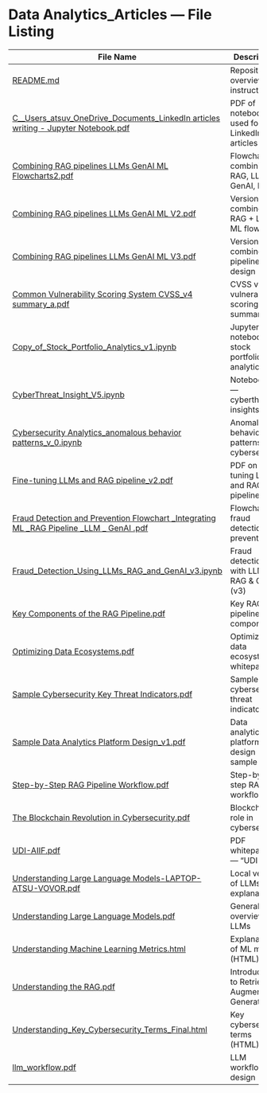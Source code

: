 # Data Analytics_Articles — File Listing

| File Name | Description |
|---|---|
| [README.md](https://github.com/atsuvovor/Pub_Data_Analytics_Project/blob/main/README.md) | Repository overview and instructions |
| [C__Users_atsuv_OneDrive_Documents_LinkedIn articles writing - Jupyter Notebook.pdf](https://github.com/atsuvovor/Pub_Data_Analytics_Project/blob/main/C__Users_atsuv_OneDrive_Documents_LinkedIn%20articles%20writing%20-%20Jupyter%20Notebook.pdf) | PDF of notebook used for LinkedIn articles |
| [Combining RAG pipelines LLMs GenAI ML Flowcharts2.pdf](https://github.com/atsuvovor/Pub_Data_Analytics_Project/blob/main/Combining%20RAG%20pipelines%20LLMs%20GenAI%20ML%20Flowcharts2.pdf) | Flowchart combining RAG, LLMs, GenAI, ML |
| [Combining RAG pipelines LLMs GenAI ML V2.pdf](https://github.com/atsuvovor/Pub_Data_Analytics_Project/blob/main/Combining%20RAG%20pipelines%20LLMs%20GenAI%20ML%20V2.pdf) | Version 2 of combined RAG + LLM + ML flow |
| [Combining RAG pipelines LLMs GenAI ML V3.pdf](https://github.com/atsuvovor/Pub_Data_Analytics_Project/blob/main/Combining%20RAG%20pipelines%20LLMs%20GenAI%20ML%20V3.pdf) | Version 3 of combined pipeline design |
| [Common Vulnerability Scoring System CVSS_v4 summary_a.pdf](https://github.com/atsuvovor/Pub_Data_Analytics_Project/blob/main/Common%20Vulnerability%20Scoring%20System%20CVSS_v4%20summary_a.pdf) | CVSS v4 vulnerability scoring summary |
| [Copy_of_Stock_Portfolio_Analytics_v1.ipynb](https://github.com/atsuvovor/Pub_Data_Analytics_Project/blob/main/Copy_of_Stock_Portfolio_Analytics_v1.ipynb) | Jupyter notebook on stock portfolio analytics |
| [CyberThreat_Insight_V5.ipynb](https://github.com/atsuvovor/Pub_Data_Analytics_Project/blob/main/CyberThreat_Insight_V5.ipynb) | Notebook v5 — cyberthreat insights |
| [Cybersecurity Analytics_anomalous behavior patterns_v_0.ipynb](https://github.com/atsuvovor/Pub_Data_Analytics_Project/blob/main/Cybersecurity%20Analytics_anomalous%20behavior%20patterns_v_0.ipynb) | Anomalous behavior patterns in cybersecurity |
| [Fine-tuning LLMs and RAG pipeline_v2.pdf](https://github.com/atsuvovor/Pub_Data_Analytics_Project/blob/main/Fine-tuning%20LLMs%20and%20RAG%20pipeline_v2.pdf) | PDF on fine-tuning LLMs and RAG pipelines |
| [Fraud Detection and Prevention Flowchart _Integrating ML _RAG Pipeline _LLM _ GenAI .pdf](https://github.com/atsuvovor/Pub_Data_Analytics_Project/blob/main/Fraud%20Detection%20and%20Prevention%20Flowchart%20_Integrating%20ML%20_RAG%20Pipeline%20_LLM%20_%20GenAI%20.pdf) | Flowchart on fraud detection & prevention |
| [Fraud_Detection_Using_LLMs_RAG_and_GenAI_v3.ipynb](https://github.com/atsuvovor/Pub_Data_Analytics_Project/blob/main/Fraud_Detection_Using_LLMs_RAG_and_GenAI_v3.ipynb) | Fraud detection with LLMs, RAG & GenAI (v3) |
| [Key Components of the RAG Pipeline.pdf](https://github.com/atsuvovor/Pub_Data_Analytics_Project/blob/main/Key%20Components%20of%20the%20RAG%20Pipeline.pdf) | Key RAG pipeline components |
| [Optimizing Data Ecosystems.pdf](https://github.com/atsuvovor/Pub_Data_Analytics_Project/blob/main/Optimizing%20Data%20Ecosystems.pdf) | Optimizing data ecosystems whitepaper |
| [Sample Cybersecurity Key Threat Indicators.pdf](https://github.com/atsuvovor/Pub_Data_Analytics_Project/blob/main/Sample%20Cybersecurity%20Key%20Threat%20Indicators.pdf) | Sample cybersecurity threat indicators |
| [Sample Data Analytics Platform Design_v1.pdf](https://github.com/atsuvovor/Pub_Data_Analytics_Project/blob/main/Sample%20Data%20Analytics%20Platform%20Design_v1.pdf) | Data analytics platform design sample |
| [Step-by-Step RAG Pipeline Workflow.pdf](https://github.com/atsuvovor/Pub_Data_Analytics_Project/blob/main/Step-by-Step%20RAG%20Pipeline%20Workflow.pdf) | Step-by-step RAG workflow |
| [The Blockchain Revolution in Cybersecurity.pdf](https://github.com/atsuvovor/Pub_Data_Analytics_Project/blob/main/The%20Blockchain%20Revolution%20in%20Cybersecurity.pdf) | Blockchain’s role in cybersecurity |
| [UDI-AIIF.pdf](https://github.com/atsuvovor/Pub_Data_Analytics_Project/blob/main/UDI-AIIF.pdf) | PDF whitepaper — “UDI-AIIF” |
| [Understanding Large Language Models-LAPTOP-ATSU-VOVOR.pdf](https://github.com/atsuvovor/Pub_Data_Analytics_Project/blob/main/Understanding%20Large%20Language%20Models-LAPTOP-ATSU-VOVOR.pdf) | Local version of LLMs explanation |
| [Understanding Large Language Models.pdf](https://github.com/atsuvovor/Pub_Data_Analytics_Project/blob/main/Understanding%20Large%20Language%20Models.pdf) | General overview of LLMs |
| [Understanding Machine Learning Metrics.html](https://github.com/atsuvovor/Pub_Data_Analytics_Project/blob/main/Understanding%20Machine%20Learning%20Metrics.html) | Explanation of ML metrics (HTML) |
| [Understanding the RAG.pdf](https://github.com/atsuvovor/Pub_Data_Analytics_Project/blob/main/Understanding%20the%20RAG.pdf) | Introduction to Retrieval-Augmented Generation |
| [Understanding_Key_Cybersecurity_Terms_Final.html](https://github.com/atsuvovor/Pub_Data_Analytics_Project/blob/main/Understanding_Key_Cybersecurity_Terms_Final.html) | Key cybersecurity terms (HTML) |
| [llm_workflow.pdf](https://github.com/atsuvovor/Pub_Data_Analytics_Project/blob/main/llm_workflow.pdf) | LLM workflow design |
